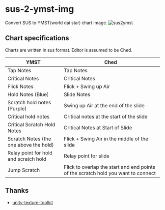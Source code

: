 # sus-2-ymst-img
Convert SUS to YMST(world dai star) chart image.
![sus2ymst](https://github.com/PurplePalette/sus-2-ymst-img/assets/16555696/90606f83-58de-42e0-ad8a-ac51062ad496)

## Chart specifications
Charts are written in sus format.
Editor is assumed to be Ched.

| YMST                             | Ched                                          |
| ------------------------------------ | --------------------------------------------- |
| Tap Notes | Tap Notes |
| Critical Notes | Critical Notes |
| Flick Notes | Flick + Swing up Air |
| Hold Notes (Blue) | Slide Notes |
| Scratch hold notes (Purple) | Swing up Air at the end of the slide |
| Critical hold notes | Critical notes at the start of the slide |
| Critical Scratch Hold Notes | Critical Notes at Start of Slide |
| Scratch Notes (the one above the hold) | Flick + Swing Air in the middle of the slide |
| Relay point for hold and scratch hold | Relay point for slide |
| Jump Scratch | Flick to overlap the start and end points of the scratch hold you want to connect |

## Thanks
- [unity-texture-toolkit](https://github.com/esterTion/unity-texture-toolkit/blob/master/wds/main.php)
